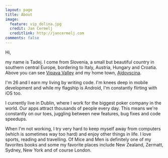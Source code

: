 ```yaml
---
layout: page
title: About
image:
  feature: vip_dolina.jpg
  credit: Jan Cermelj
  creditlink: http://jancermelj.com
comments: false
---
```


Hi,

my name is Tadej. I come from Slovenia, a small but beautiful country 
in southern central Europe, bordering to Italy, Austria, Hungary and Croatia. Above you can see [Vipava Valley](http://en.wikipedia.org/wiki/Vipava_Valley) and my home town, [Ajdovscina](http://en.wikipedia.org/wiki/Ajdov%C5%A1%C4%8Dina).

I'm 26 and I earn my living by writing code. I'm knees deep in mobile development and while my flagship is Android, I'm constantly flirting with iOS too. 

I currently live in Dublin, where I work for the biggest poker company in the world. Our apps attract
thousands of people every day. This means we're constantly on our toes, juggling between new features, 
bug fixes and code speedups. 

When I'm not working, I try very hard to keep myself away from computers (which is sometimes way too hard) and enjoy other things in life. I love sports, reading and travelling. Of Mice and Men is definitely one of my favorites books and some my favorite places include New Zealand, Zermatt, Sydney, New York and of course London.
